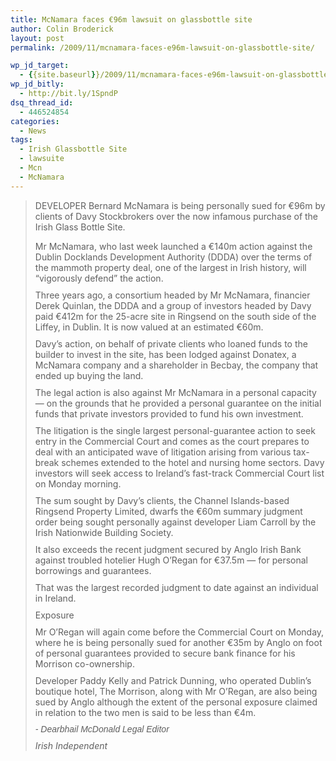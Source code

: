 ```yaml
---
title: McNamara faces €96m lawsuit on glassbottle site
author: Colin Broderick
layout: post
permalink: /2009/11/mcnamara-faces-e96m-lawsuit-on-glassbottle-site/

wp_jd_target:
  - {{site.baseurl}}/2009/11/mcnamara-faces-e96m-lawsuit-on-glassbottle-site/
wp_jd_bitly:
  - http://bit.ly/1SpndP
dsq_thread_id:
  - 446524854
categories:
  - News
tags:
  - Irish Glassbottle Site
  - lawsuite
  - Mcn
  - McNamara
---
```

> <span style="color: #333333; font-family: Verdana,Arial,Helvetica,sans-serif; font-size: 13px; line-height: 15px;"></p> <p style="margin: 0px 0px 10px; padding: 0px;">
>   DEVELOPER Bernard McNamara is being personally sued for €96m by clients of Davy Stockbrokers over the now infamous purchase of the Irish Glass Bottle Site.
> </p>
> 
> <p style="margin: 0px 0px 10px; padding: 0px;">
>   Mr McNamara, who last week launched a €140m action against the Dublin Docklands Development Authority (DDDA) over the terms of the mammoth property deal, one of the largest in Irish history, will &#8220;vigorously defend&#8221; the action.
> </p>
> 
> <p style="margin: 0px 0px 10px; padding: 0px;">
>   Three years ago, a consortium headed by Mr McNamara, financier Derek Quinlan, the DDDA and a group of investors headed by Davy paid €412m for the 25-acre site in Ringsend on the south side of the Liffey, in Dublin. It is now valued at an estimated €60m.
> </p>
> 
> <p style="margin: 0px 0px 10px; padding: 0px;">
>   Davy&#8217;s action, on behalf of private clients who loaned funds to the builder to invest in the site, has been lodged against Donatex, a McNamara company and a shareholder in Becbay, the company that ended up buying the land.
> </p>
> 
> <p style="margin: 0px 0px 10px; padding: 0px;">
>   The legal action is also against Mr McNamara in a personal capacity &#8212; on the grounds that he provided a personal guarantee on the initial funds that private investors provided to fund his own investment.
> </p>
> 
> <p style="margin: 0px 0px 10px; padding: 0px;">
>   The litigation is the single largest personal-guarantee action to seek entry in the Commercial Court and comes as the court prepares to deal with an anticipated wave of litigation arising from various tax-break schemes extended to the hotel and nursing home sectors. Davy investors will seek access to Ireland&#8217;s fast-track Commercial Court list on Monday morning.
> </p>
> 
> <p style="margin: 0px 0px 10px; padding: 0px;">
>   The sum sought by Davy&#8217;s clients, the Channel Islands-based Ringsend Property Limited, dwarfs the €60m summary judgment order being sought personally against developer Liam Carroll by the Irish Nationwide Building Society.
> </p>
> 
> <p style="margin: 0px 0px 10px; padding: 0px;">
>   It also exceeds the recent judgment secured by Anglo Irish Bank against troubled hotelier Hugh O&#8217;Regan for €37.5m &#8212; for personal borrowings and guarantees.
> </p>
> 
> <p style="margin: 0px 0px 10px; padding: 0px;">
>   That was the largest recorded judgment to date against an individual in Ireland.
> </p>
> 
> <p style="margin: 0px 0px 10px; padding: 0px;">
>   <strong> </strong>
> </p>
> 
> <p style="margin: 0px 0px 10px; padding: 0px;">
>   Exposure
> </p>
> 
> <p style="margin: 0px 0px 10px; padding: 0px;">
>   Mr O&#8217;Regan will again come before the Commercial Court on Monday, where he is being personally sued for another €35m by Anglo on foot of personal guarantees provided to secure bank finance for his Morrison co-ownership.
> </p>
> 
> <p style="margin: 0px 0px 10px; padding: 0px;">
>   Developer Paddy Kelly and Patrick Dunning, who operated Dublin&#8217;s boutique hotel, The Morrison, along with Mr O&#8217;Regan, are also being sued by Anglo although the extent of the personal exposure claimed in relation to the two men is said to be less than €4m.
> </p>
> 
> <p id="articleAuthor" style="margin: 0px 0px 10px; padding: 0px; font-family: Georgia,Verdana,Tahoma,sans-serif; font-style: italic; font-variant: normal; font-weight: normal; font-size: 1em; line-height: normal; font-size-adjust: none; font-stretch: normal; -x-system-font: none;">
>   - Dearbhail McDonald Legal Editor
> </p>
> 
> <p style="margin: 0px 0px 10px; padding: 0px; font-style: italic;">
>   Irish Independent
> </p>
> 
> <p>
>   </span>
> </p></blockquote> 
> 
> <p>
>   <span class='st_twitter_vcount' st_title='McNamara faces €96m lawsuit on glassbottle site' st_url='{{site.baseurl}}/2009/11/mcnamara-faces-e96m-lawsuit-on-glassbottle-site/' displayText='share'></span><span class='st_fblike_vcount' st_title='McNamara faces €96m lawsuit on glassbottle site' st_url='{{site.baseurl}}/2009/11/mcnamara-faces-e96m-lawsuit-on-glassbottle-site/' displayText='share'></span><span class='st_plusone_vcount' st_title='McNamara faces €96m lawsuit on glassbottle site' st_url='{{site.baseurl}}/2009/11/mcnamara-faces-e96m-lawsuit-on-glassbottle-site/' displayText='share'></span><span class='st_sharethis_vcount' st_title='McNamara faces €96m lawsuit on glassbottle site' st_url='{{site.baseurl}}/2009/11/mcnamara-faces-e96m-lawsuit-on-glassbottle-site/' displayText='share'></span>
> </p>